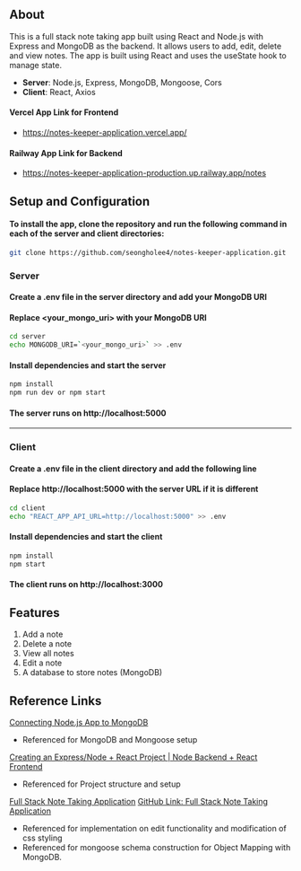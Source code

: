 ## About
This is a full stack note taking app built using React and Node.js with Express and MongoDB as the backend.
It allows users to add, edit, delete and view notes. The app is built using React and uses the useState hook to manage state.

* **Server**: Node.js, Express, MongoDB, Mongoose, Cors
* **Client**: React, Axios

#### Vercel App Link for Frontend
- https://notes-keeper-application.vercel.app/

#### Railway App Link for Backend
- https://notes-keeper-application-production.up.railway.app/notes

## Setup and Configuration 

#### To install the app, clone the repository and run the following command in each of the server and client directories:
```bash
git clone https://github.com/seongholee4/notes-keeper-application.git
```
### Server
#### Create a .env file in the server directory and add your MongoDB URI
#### Replace <your_mongo_uri> with your MongoDB URI
```bash
cd server
echo MONGODB_URI=`<your_mongo_uri>` >> .env
```
#### Install dependencies and start the server
```bash
npm install
npm run dev or npm start
```
#### The server runs on http://localhost:5000

---

### Client
#### Create a .env file in the client directory and add the following line
#### Replace http://localhost:5000 with the server URL if it is different
```bash
cd client
echo "REACT_APP_API_URL=http://localhost:5000" >> .env
```

#### Install dependencies and start the client
```bash
npm install
npm start
```

#### The client runs on http://localhost:3000

## Features
1. Add a note
2. Delete a note
3. View all notes
4. Edit a note
5. A database to store notes (MongoDB)

## Reference Links

[Connecting Node.js App to MongoDB](https://www.youtube.com/watch?v=bhiEJW5poHU&t=674s)
- Referenced for MongoDB and Mongoose setup

[Creating an Express/Node + React Project | Node Backend + React Frontend](https://www.youtube.com/watch?v=w3vs4a03y3I&t=35s&ab_channel=ArpanNeupane)
- Referenced for Project structure and setup

[Full Stack Note Taking Application](https://www.youtube.com/watch?v=Wpdz5qbk79s&list=PLCKLPJHmXyU_VXHlXJNoiteyidITvZXMX&index=2&ab_channel=ShivamShekhar)
[GitHub Link: Full Stack Note Taking Application](https://github.com/shvam0000/Full-Stack-Note-Taking-Application/tree/main)
- Referenced for implementation on edit functionality and modification of css styling
- Referenced for mongoose schema construction for Object Mapping with MongoDB.
